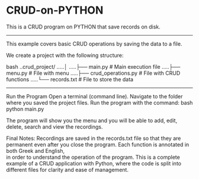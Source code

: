 # CRUD-on-PYTHON
This is a CRUD program on PYTHON that save records on disk.

_________________________________________________________________________

This example covers basic CRUD operations by saving the data to a file.

We create a project with the following structure:

bash
..crud_project/
.....│
.....├── main.py   # Main execution file
.....├── menu.py   # File with menu
.....├── crud_operations.py   # File with CRUD functions
.....└── records.txt   # File to store the data

__________________________________________________________________________

Run the Program
    Open a terminal (command line).
    Navigate to the folder where you saved the project files.
    Run the program with the command:
        bash
            python main.py

The program will show you the menu and you will be able to add, edit, delete, 
search and view the recordings.

Final Notes:
    Recordings are saved in the records.txt file so that they are permanent 
    even after you close the program.
    Each function is annotated in both Greek and English,  
    in order to understand the operation of the program.
    This is a complete example of a CRUD application with Python, 
    where the code is split into different files for clarity and ease of management.
    
